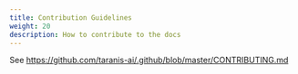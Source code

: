 ```yaml
---
title: Contribution Guidelines
weight: 20
description: How to contribute to the docs
---
```


See https://github.com/taranis-ai/.github/blob/master/CONTRIBUTING.md
